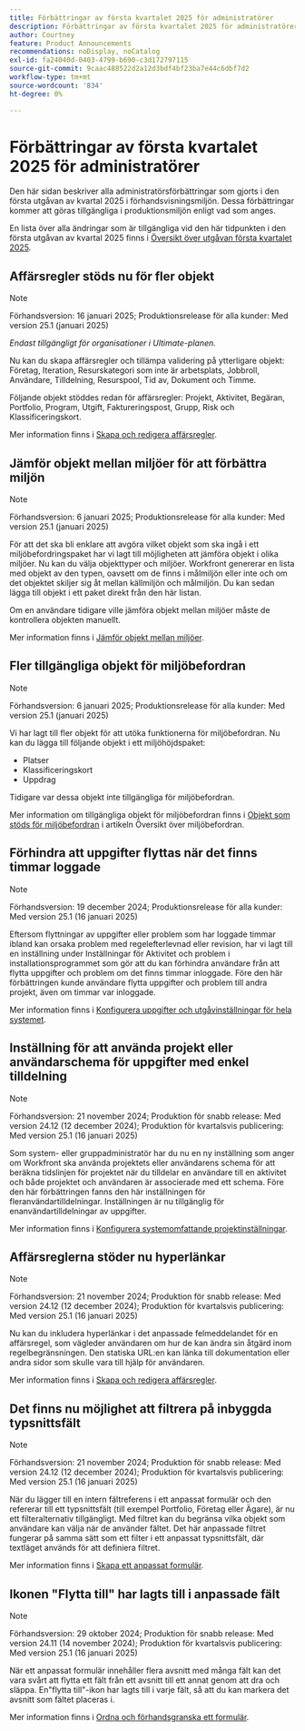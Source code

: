 ```yaml
---
title: Förbättringar av första kvartalet 2025 för administratörer
description: Förbättringar av första kvartalet 2025 för administratörer
author: Courtney
feature: Product Announcements
recommendations: noDisplay, noCatalog
exl-id: fa24040d-0403-4799-b690-c3d172797115
source-git-commit: 9caac488522d2a12d3bdf4bf23ba7e44c6dbf7d2
workflow-type: tm+mt
source-wordcount: '834'
ht-degree: 0%

---
```


# Förbättringar av första kvartalet 2025 för administratörer

Den här sidan beskriver alla administratörsförbättringar som gjorts i den första utgåvan av kvartal 2025 i förhandsvisningsmiljön. Dessa förbättringar kommer att göras tillgängliga i produktionsmiljön enligt vad som anges.

En lista över alla ändringar som är tillgängliga vid den här tidpunkten i den första utgåvan av kvartal 2025 finns i [Översikt över utgåvan första kvartalet 2025](/help/quicksilver/product-announcements/product-releases/25-q1-release-activity/25-q1-release-overview.md).

## Affärsregler stöds nu för fler objekt

>[!NOTE]
>
>Förhandsversion: 16 januari 2025; Produktionsrelease för alla kunder: Med version 25.1 (januari 2025)
>
>_Endast tillgängligt för organisationer i Ultimate-planen._

Nu kan du skapa affärsregler och tillämpa validering på ytterligare objekt: Företag, Iteration, Resurskategori som inte är arbetsplats, Jobbroll, Användare, Tilldelning, Resurspool, Tid av, Dokument och Timme.

Följande objekt stöddes redan för affärsregler: Projekt, Aktivitet, Begäran, Portfolio, Program, Utgift, Faktureringspost, Grupp, Risk och Klassificeringskort.

Mer information finns i [Skapa och redigera affärsregler](/help/quicksilver/administration-and-setup/set-up-workfront/configure-system-defaults/business-rules.md).

## Jämför objekt mellan miljöer för att förbättra miljön

>[!NOTE]
>
>Förhandsversion: 6 januari 2025; Produktionsrelease för alla kunder: Med version 25.1 (januari 2025)

För att det ska bli enklare att avgöra vilket objekt som ska ingå i ett miljöbefordringspaket har vi lagt till möjligheten att jämföra objekt i olika miljöer. Nu kan du välja objekttyper och miljöer. Workfront genererar en lista med objekt av den typen, oavsett om de finns i målmiljön eller inte och om det objektet skiljer sig åt mellan källmiljön och målmiljön. Du kan sedan lägga till objekt i ett paket direkt från den här listan.

Om en användare tidigare ville jämföra objekt mellan miljöer måste de kontrollera objekten manuellt.

Mer information finns i [Jämför objekt mellan miljöer](/help/quicksilver/administration-and-setup/set-up-workfront/workfront-testing-environments/environment-promotion-compare.md).

## Fler tillgängliga objekt för miljöbefordran

>[!NOTE]
>
>Förhandsversion: 6 januari 2025; Produktionsrelease för alla kunder: Med version 25.1 (januari 2025)

Vi har lagt till fler objekt för att utöka funktionerna för miljöbefordran. Nu kan du lägga till följande objekt i ett miljöhöjdspaket:

* Platser
* Klassificeringskort
* Uppdrag

Tidigare var dessa objekt inte tillgängliga för miljöbefordran.

Mer information om tillgängliga objekt för miljöbefordran finns i [Objekt som stöds för miljöbefordran](/help/quicksilver/administration-and-setup/set-up-workfront/workfront-testing-environments/environment-promotion-in-wf.md#supported-objects-for-environment-promotion) i artikeln Översikt över miljöbefordran.

## Förhindra att uppgifter flyttas när det finns timmar loggade

>[!NOTE]
>
>Förhandsversion: 19 december 2024; Produktionsrelease för alla kunder: Med version 25.1 (16 januari 2025)

Eftersom flyttningar av uppgifter eller problem som har loggade timmar ibland kan orsaka problem med regelefterlevnad eller revision, har vi lagt till en inställning under Inställningar för Aktivitet och problem i installationsprogrammet som gör att du kan förhindra användare från att flytta uppgifter och problem om det finns timmar inloggade. Före den här förbättringen kunde användare flytta uppgifter och problem till andra projekt, även om timmar var inloggade.

Mer information finns i [Konfigurera uppgifter och utgåvinställningar för hela systemet](/help/quicksilver/administration-and-setup/set-up-workfront/configure-system-defaults/set-task-issue-preferences.md).

## Inställning för att använda projekt eller användarschema för uppgifter med enkel tilldelning

>[!NOTE]
>
>Förhandsversion: 21 november 2024; Produktion för snabb release: Med version 24.12 (12 december 2024); Produktion för kvartalsvis publicering: Med version 25.1 (16 januari 2025)

Som system- eller gruppadministratör har du nu en ny inställning som anger om Workfront ska använda projektets eller användarens schema för att beräkna tidslinjen för projektet när du tilldelar en användare till en aktivitet och både projektet och användaren är associerade med ett schema. Före den här förbättringen fanns den här inställningen för fleranvändartilldelningar. Inställningen är nu tillgänglig för enanvändartilldelningar av uppgifter.

Mer information finns i [Konfigurera systemomfattande projektinställningar](/help/quicksilver/administration-and-setup/set-up-workfront/configure-system-defaults/set-project-preferences.md).

## Affärsreglerna stöder nu hyperlänkar

>[!NOTE]
>
>Förhandsversion: 21 november 2024; Produktion för snabb release: Med version 24.12 (12 december 2024); Produktion för kvartalsvis publicering: Med version 25.1 (16 januari 2025)

Nu kan du inkludera hyperlänkar i det anpassade felmeddelandet för en affärsregel, som vägleder användaren om hur de kan ändra sin åtgärd inom regelbegränsningen. Den statiska URL:en kan länka till dokumentation eller andra sidor som skulle vara till hjälp för användaren.

Mer information finns i [Skapa och redigera affärsregler](/help/quicksilver/administration-and-setup/set-up-workfront/configure-system-defaults/business-rules.md).

## Det finns nu möjlighet att filtrera på inbyggda typsnittsfält

>[!NOTE]
>
>Förhandsversion: 21 november 2024; Produktion för snabb release: Med version 24.12 (12 december 2024); Produktion för kvartalsvis publicering: Med version 25.1 (16 januari 2025)

När du lägger till en intern fältreferens i ett anpassat formulär och den refererar till ett typsnittsfält (till exempel Portfolio, Företag eller Ägare), är nu ett filteralternativ tillgängligt. Med filtret kan du begränsa vilka objekt som användare kan välja när de använder fältet. Det här anpassade filtret fungerar på samma sätt som ett filter i ett anpassat typsnittsfält, där textläget används för att definiera filtret.

Mer information finns i [Skapa ett anpassat formulär](/help/quicksilver/administration-and-setup/customize-workfront/create-manage-custom-forms/form-designer/design-a-form/design-a-form.md).

## Ikonen &quot;Flytta till&quot; har lagts till i anpassade fält

>[!NOTE]
>
>Förhandsversion: 29 oktober 2024; Produktion för snabb release: Med version 24.11 (14 november 2024); Produktion för kvartalsvis publicering: Med version 25.1 (16 januari 2025)

När ett anpassat formulär innehåller flera avsnitt med många fält kan det vara svårt att flytta ett fält från ett avsnitt till ett annat genom att dra och släppa. En&quot;flytta till&quot;-ikon har lagts till i varje fält, så att du kan markera det avsnitt som fältet placeras i.

Mer information finns i [Ordna och förhandsgranska ett formulär](/help/quicksilver/administration-and-setup/customize-workfront/create-manage-custom-forms/form-designer/design-a-form/organize-a-form.md).
